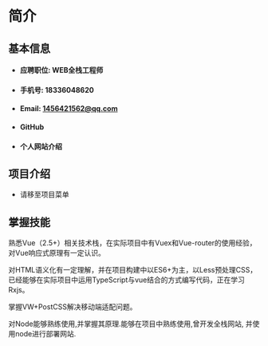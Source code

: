 # 简介
## 基本信息
- #### 应聘职位: WEB全栈工程师
- #### 手机号: 18336048620
- #### Email: 1456421562@qq.com
- #### GitHub 
- #### 个人网站介绍
## 项目介绍
- 请移至项目菜单
## 掌握技能

熟悉Vue（2.5+）相关技术栈，在实际项目中有Vuex和Vue-router的使用经验，对Vue响应式原理有一定认识。

对HTML语义化有一定理解，并在项目构建中以ES6+为主，以Less预处理CSS，已经能够在实际项目中运用TypeScript与vue结合的方式编写代码，正在学习Rxjs。

掌握VW+PostCSS解决移动端适配问题。

对Node能够熟练使用,并掌握其原理.能够在项目中熟练使用,曾开发全栈网站, 并使用node进行部署网站.






